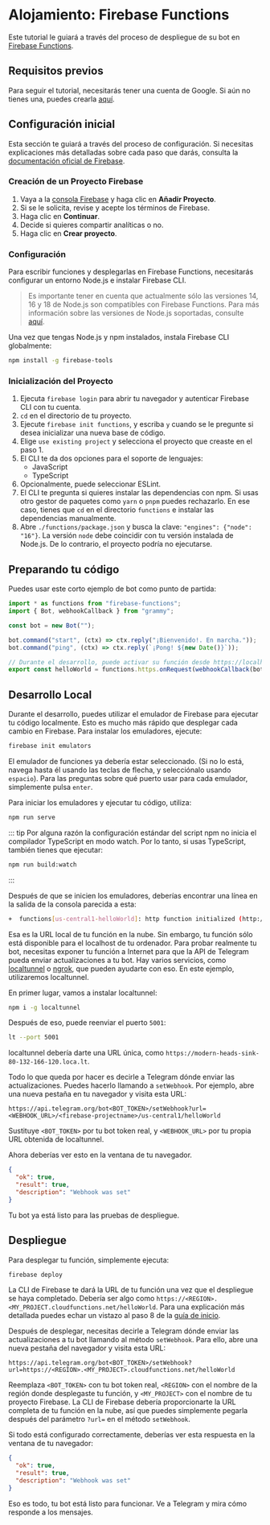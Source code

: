 # Alojamiento: Firebase Functions

Este tutorial le guiará a través del proceso de despliegue de su bot en [Firebase Functions](https://firebase.google.com/docs/functions).

## Requisitos previos

Para seguir el tutorial, necesitarás tener una cuenta de Google.
Si aún no tienes una, puedes crearla [aquí](https://accounts.google.com/signup).

## Configuración inicial

Esta sección te guiará a través del proceso de configuración.
Si necesitas explicaciones más detalladas sobre cada paso que darás, consulta la [documentación oficial de Firebase](https://firebase.google.com/docs/functions/get-started).

### Creación de un Proyecto Firebase

1. Vaya a la [consola Firebase](https://console.firebase.google.com/) y haga clic en **Añadir Proyecto**.
2. Si se le solicita, revise y acepte los términos de Firebase.
3. Haga clic en **Continuar**.
4. Decide si quieres compartir analíticas o no.
5. Haga clic en **Crear proyecto**.

### Configuración

Para escribir funciones y desplegarlas en Firebase Functions, necesitarás configurar un entorno Node.js e instalar Firebase CLI.

> Es importante tener en cuenta que actualmente sólo las versiones 14, 16 y 18 de Node.js son compatibles con Firebase Functions.
> Para más información sobre las versiones de Node.js soportadas, consulte [aquí](https://firebase.google.com/docs/functions/manage-functions#set_nodejs_version).

Una vez que tengas Node.js y npm instalados, instala Firebase CLI globalmente:

```sh
npm install -g firebase-tools
```

### Inicialización del Proyecto

1. Ejecuta `firebase login` para abrir tu navegador y autenticar Firebase CLI con tu cuenta.
2. `cd` en el directorio de tu proyecto.
3. Ejecute `firebase init functions`, y escriba `y` cuando se le pregunte si desea inicializar una nueva base de código.
4. Elige `use existing project` y selecciona el proyecto que creaste en el paso 1.
5. El CLI te da dos opciones para el soporte de lenguajes:
   - JavaScript
   - TypeScript
6. Opcionalmente, puede seleccionar ESLint.
7. El CLI te pregunta si quieres instalar las dependencias con npm.
   Si usas otro gestor de paquetes como `yarn` o `pnpm` puedes rechazarlo.
   En ese caso, tienes que `cd` en el directorio `functions` e instalar las dependencias manualmente.
8. Abre `./functions/package.json` y busca la clave: `"engines": {"node": "16"}`.
   La versión `node` debe coincidir con tu versión instalada de Node.js.
   De lo contrario, el proyecto podría no ejecutarse.

## Preparando tu código

Puedes usar este corto ejemplo de bot como punto de partida:

```ts
import * as functions from "firebase-functions";
import { Bot, webhookCallback } from "grammy";

const bot = new Bot("");

bot.command("start", (ctx) => ctx.reply("¡Bienvenido!. En marcha."));
bot.command("ping", (ctx) => ctx.reply(`¡Pong! ${new Date()}`));

// Durante el desarrollo, puede activar su función desde https://localhost/<firebase-projectname>/us-central1/helloWorld
export const helloWorld = functions.https.onRequest(webhookCallback(bot));
```

## Desarrollo Local

Durante el desarrollo, puedes utilizar el emulador de Firebase para ejecutar tu código localmente.
Esto es mucho más rápido que desplegar cada cambio en Firebase.
Para instalar los emuladores, ejecute:

```sh
firebase init emulators
```

El emulador de funciones ya debería estar seleccionado.
(Si no lo está, navega hasta él usando las teclas de flecha, y selecciónalo usando `espacio`).
Para las preguntas sobre qué puerto usar para cada emulador, simplemente pulsa `enter`.

Para iniciar los emuladores y ejecutar tu código, utiliza:

```sh
npm run serve
```

::: tip
Por alguna razón la configuración estándar del script npm no inicia el compilador TypeScript en modo watch.
Por lo tanto, si usas TypeScript, también tienes que ejecutar:

```sh
npm run build:watch
```

:::

Después de que se inicien los emuladores, deberías encontrar una línea en la salida de la consola parecida a esta:

```sh
+  functions[us-central1-helloWorld]: http function initialized (http://127.0.0.1:5001/<firebase-projectname>/us-central1/helloWorld).
```

Esa es la URL local de tu función en la nube.
Sin embargo, tu función sólo está disponible para el localhost de tu ordenador.
Para probar realmente tu bot, necesitas exponer tu función a Internet para que la API de Telegram pueda enviar actualizaciones a tu bot.
Hay varios servicios, como [localtunnel](https://localtunnel.me) o [ngrok](https://ngrok.com), que pueden ayudarte con eso.
En este ejemplo, utilizaremos localtunnel.

En primer lugar, vamos a instalar localtunnel:

```sh
npm i -g localtunnel
```

Después de eso, puede reenviar el puerto `5001`:

```sh
lt --port 5001
```

localtunnel debería darte una URL única, como `https://modern-heads-sink-80-132-166-120.loca.lt`.

Todo lo que queda por hacer es decirle a Telegram dónde enviar las actualizaciones.
Puedes hacerlo llamando a `setWebhook`.
Por ejemplo, abre una nueva pestaña en tu navegador y visita esta URL:

```text
https://api.telegram.org/bot<BOT_TOKEN>/setWebhook?url=<WEBHOOK_URL>/<firebase-projectname>/us-central1/helloWorld
```

Sustituye `<BOT_TOKEN>` por tu bot token real, y `<WEBHOOK_URL>` por tu propia URL obtenida de localtunnel.

Ahora deberías ver esto en la ventana de tu navegador.

```json
{
  "ok": true,
  "result": true,
  "description": "Webhook was set"
}
```

Tu bot ya está listo para las pruebas de despliegue.

## Despliegue

Para desplegar tu función, simplemente ejecuta:

```sh
firebase deploy
```

La CLI de Firebase te dará la URL de tu función una vez que el despliegue se haya completado.
Debería ser algo como `https://<REGION>.<MY_PROJECT.cloudfunctions.net/helloWorld`.
Para una explicación más detallada puedes echar un vistazo al paso 8 de la [guía de inicio](https://firebase.google.com/docs/functions/get-started#deploy-functions-to-a-production-environment).

Después de desplegar, necesitas decirle a Telegram dónde enviar las actualizaciones a tu bot llamando al método `setWebhook`.
Para ello, abre una nueva pestaña del navegador y visita esta URL:

```text
https://api.telegram.org/bot<BOT_TOKEN>/setWebhook?url=https://<REGION>.<MY_PROJECT>.cloudfunctions.net/helloWorld
```

Reemplaza `<BOT_TOKEN>` con tu bot token real, `<REGION>` con el nombre de la región donde desplegaste tu función, y `<MY_PROJECT>` con el nombre de tu proyecto Firebase.
La CLI de Firebase debería proporcionarte la URL completa de tu función en la nube, así que puedes simplemente pegarla después del parámetro `?url=` en el método `setWebhook`.

Si todo está configurado correctamente, deberías ver esta respuesta en la ventana de tu navegador:

```json
{
  "ok": true,
  "result": true,
  "description": "Webhook was set"
}
```

Eso es todo, tu bot está listo para funcionar.
Ve a Telegram y mira cómo responde a los mensajes.
